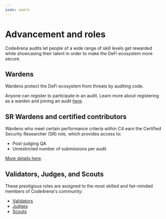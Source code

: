 ```yaml
---
icon: users
---
```


# Advancement and roles

Code4rena audits let people of a wide range of skill levels get rewarded while showcasing their talent in order to make the DeFi ecosystem more secure.

## Wardens

Wardens protect the DeFi ecosystem from threats by auditing code.

Anyone can register to participate in an audit. Learn more about registering as a warden and joining an audit [here](../getting-started/).

## SR Wardens and certified contributors

Wardens who meet certain performance criteria within C4 earn the Certified Security Researcher (SR) role, which provides access to:

* Post-judging QA
* Unrestricted number of submissions per audit

[More details here](sr-wardens.md).

## Validators, Judges, and Scouts

These prestigious roles are assigned to the most skilled and fair-minded members of Code4rena's community:

* [Validators](validators.md)
* [Judges](judges/)
* [Scouts](scouts.md)
